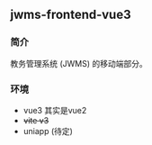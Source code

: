 ## jwms-frontend-vue3
### 简介
教务管理系统 (JWMS) 的移动端部分。
### 环境
- vue3 其实是vue2
- ~~vite v3~~
- uniapp (待定)
